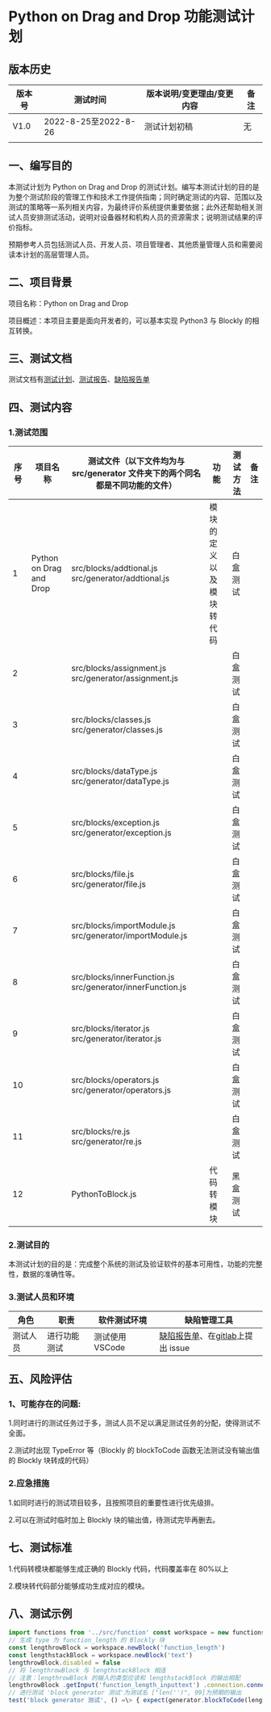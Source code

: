 # Python on Drag and Drop 功能测试计划

## 版本历史

| 版本号 | 测试时间            | 版本说明/变更理由/变更内容 | 备注 |
| ------ | ------------------- | -------------------------- | ---- |
| V1.0   | 2022-8-25至2022-8-26 | 测试计划初稿               | 无   |
|        |                     |                            |      |

## 一、编写目的

本测试计划为 Python on Drag and Drop 的测试计划。编写本测试计划的目的是为整个测试阶段的管理工作和技术工作提供指南；同时确定测试的内容、范围以及测试的策略等一系列相关内容，为最终评价系统提供重要依据；此外还帮助相关测试人员安排测试活动，说明对设备器材和机构人员的资源需求；说明测试结果的评价指标。

预期参考人员包括测试人员、开发人员、项目管理者、其他质量管理人员和需要阅读本计划的高层管理人员。

## 二、项目背景

项目名称：Python on Drag and Drop

项目概述：本项目主要是面向开发者的，可以基本实现 Python3 与 Blockly 的相互转换。

## 三、测试文档

测试文档有[测试计划](https://nankai.feishu.cn/docx/doxcnzx6RfAPPzmO7Up8Z0E8uXo?from=from_copylink)、[测试报告](https://nankai.feishu.cn/docx/doxcnQ3pT2XmjLxQUs5ISdaNNis?from=from_copylink)、[缺陷报告单](https://nankai.feishu.cn/docx/doxcnn4N8xbgrkSOKjF1ew9KDKf?from=from_copylink)

## 四、测试内容

### 1.测试范围

| 序号 | 项目名称                | 测试文件（以下文件均为与 src/generator 文件夹下的两个同名都是不同功能的文件） | 功能                     | 测试方法 | 备注 |
| ---- | ----------------------- | ----------------------------------------------------------------------------- | ------------------------ | -------- | ---- |
| 1    | Python on Drag and Drop | src/blocks/addtional.js src/generator/addtional.js                            | 模块的定义以及模块转代码 | 白盒测试 |      |
| 2    |                         | src/blocks/assignment.js src/generator/assignment.js                          |                          | 白盒测试 |      |
| 3    |                         | src/blocks/classes.js src/generator/classes.js                                |                          | 白盒测试 |      |
| 4    |                         | src/blocks/dataType.js src/generator/dataType.js                              |                          | 白盒测试 |      |
| 5    |                         | src/blocks/exception.js src/generator/exception.js                            |                          | 白盒测试 |      |
| 6    |                         | src/blocks/file.js src/generator/file.js                                      |                          | 白盒测试 |      |
| 7    |                         | src/blocks/importModule.js src/generator/importModule.js                      |                          | 白盒测试 |      |
| 8    |                         | src/blocks/innerFunction.js src/generator/innerFunction.js                    |                          | 白盒测试 |      |
| 9    |                         | src/blocks/iterator.js src/generator/iterator.js                              |                          | 白盒测试 |      |
| 10   |                         | src/blocks/operators.js src/generator/operators.js                            |                          | 白盒测试 |      |
| 11   |                         | src/blocks/re.js src/generator/re.js                                          |                          | 白盒测试 |      |
| 12   |                         | PythonToBlock.js                                                              | 代码转模块               | 黑盒测试 |      |

### 2.测试目的

本测试计划的目的是：完成整个系统的测试及验证软件的基本可用性，功能的完整性，数据的准确性等。

### 3.测试人员和环境

| 角色     | 职责         | 软件测试环境    | 缺陷管理工具                                                                                                                                                                                       |
| -------- | ------------ | --------------- | -------------------------------------------------------------------------------------------------------------------------------------------------------------------------------------------------- |
| 测试人员 | 进行功能测试 | 测试使用 VSCode | [缺陷报告单](https://nankai.feishu.cn/docx/doxcnQ3pT2XmjLxQUs5ISdaNNis?from=from_copylink)、在[gitlab](https://se.jisuanke.com/project1/equation/python-language-based-on-drag-and-drop)上提出 issue |

## 五、风险评估

### 1、可能存在的问题:

1.同时进行的测试任务过于多，测试人员不足以满足测试任务的分配，使得测试不全面。

2.测试时出现 TypeError 等（Blockly 的 blockToCode 函数无法测试没有输出值的 Blockly 块转成的代码）

### 2.应急措施

1.如同时进行的测试项目较多，且按照项目的重要性进行优先级排。

2.可以在测试时临时加上 Blockly 块的输出值，待测试完毕再删去。

## 七、测试标准

1.代码转模块都能够生成正确的 Blockly 代码，代码覆盖率在 80%以上

2.模块转代码部分能够成功生成对应的模块。

## 八、测试示例

``` JavaScript
import functions from '../src/function' const workspace = new functions.Workspace() const generator = functions.Python generator.init(workspace)
// 生成 type 为 function_length 的 Blockly 块
const lengthrowBlock = workspace.newBlock('function_length')
const lengthstackBlock = workspace.newBlock('text')
lengthrowBlock.disabled = false
// 将 lengthrowBlock 与 lengthstackBlock 相连
// 注意：lengthrowBlock 的输入的类型应该和 lengthstackBlock 的输出相配
lengthrowBlock .getInput('function_length_inputtext') .connection.connect(lengthstackBlock.outputConnection)
// 进行测试 'block generator 测试'为测试名 ["len('')", 99]为预期的输出
test('block generator 测试', () =\> { expect(generator.blockToCode(lengthrowBlock)).toEqual(["len('')", 99]) })
```
